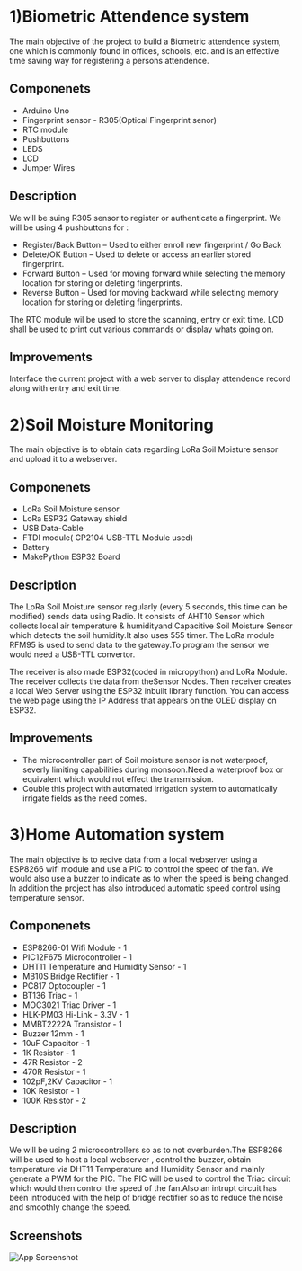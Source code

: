 # 1)Biometric Attendence system

The main objective of the project to build a Biometric attendence system, one which is commonly found in offices, schools, etc. and is an effective time saving way for registering a persons attendence.


## Componenets
+ Arduino Uno
+ Fingerprint sensor - R305(Optical Fingerprint senor)
+ RTC module
+ Pushbuttons
+ LEDS
+ LCD
+ Jumper Wires

## Description
We will be suing R305 sensor to register or authenticate a fingerprint. We will be using 4 pushbuttons
for :

+ Register/Back Button – Used to either enroll new fingerprint / Go Back
+ Delete/OK Button –  Used to delete or access an earlier stored fingerprint.
+ Forward Button – Used for moving forward while selecting the memory location for storing or deleting fingerprints.
+ Reverse Button – Used for moving backward while selecting memory location for storing or deleting fingerprints.

The RTC module wil be used to store the scanning, entry or exit time.
LCD shall be used to print out various commands or display whats going on.

## Improvements
Interface the current project with a web server to display attendence record along with entry and exit time.


# 2)Soil Moisture Monitoring

The main objective is to obtain data regarding LoRa Soil Moisture sensor and upload it to a webserver.

## Componenets
+ LoRa Soil Moisture sensor
+ LoRa ESP32 Gateway shield
+ USB Data-Cable
+ FTDI module( CP2104 USB-TTL Module used)
+ Battery
+ MakePython ESP32 Board

## Description
The LoRa Soil Moisture sensor regularly (every 5 seconds, this time can be modified) sends data using Radio.
It consists of AHT10 Sensor which collects local air temperature & humidityand Capacitive Soil Moisture Sensor which detects the soil humidity.It also uses 555 timer.
The LoRa module RFM95 is used to send data to the gateway.To program the sensor we would need a
USB-TTL convertor.

The receiver is also made ESP32(coded in micropython) and LoRa Module. The receiver collects the data from theSensor Nodes. Then receiver creates a local Web Server using 
the ESP32 inbuilt library function. You can access the web page using the IP Address that appears on the OLED display on ESP32.

## Improvements
+ The microcontroller part of Soil moisture sensor is not waterproof, severly limiting capabilities during monsoon.Need a waterproof box or equivalent which would not effect the transmission.
+ Couble this project with automated irrigation system to automatically irrigate fields as the need comes.


# 3)Home Automation system
The main objective is to recive data from a local webserver using a ESP8266 wifi module and use a PIC to control the speed of the fan.
We would also use a buzzer to indicate as to when the speed is being changed. In addition the project has also introduced automatic speed control using temperature sensor.
## Componenets
+ ESP8266-01 Wifi Module - 1
+ PIC12F675 Microcontroller - 1
+ DHT11 Temperature and Humidity Sensor - 1
+ MB10S Bridge Rectifier  - 1
+ PC817 Optocoupler - 1
+ BT136 Triac - 1
+ MOC3021 Triac Driver - 1
+ HLK-PM03 Hi-Link - 3.3V - 1
+ MMBT2222A Transistor - 1
+ Buzzer 12mm - 1
+ 10uF Capacitor - 1
+ 1K Resistor - 1
+ 47R Resistor - 2
+ 470R Resistor - 1
+ 102pF,2KV Capacitor - 1
+ 10K Resistor - 1
+ 100K Resistor - 2

## Description
We will be using 2 microcontrollers so as to not overburden.The ESP8266 will be used to host a local webserver , control the buzzer, obtain temperature via DHT11 Temperature and Humidity Sensor and mainly generate a PWM for the PIC.
The PIC will be used to control the Triac circuit which would then control the speed of the fan.Also an intrupt circuit has been introduced with the help of bridge rectifier so as to reduce the noise and smoothly change the speed.








## Screenshots

![App Screenshot](![image](https://user-images.githubusercontent.com/94821815/174350387-da290960-9e00-4632-b8d0-34e163f6297b.png))
